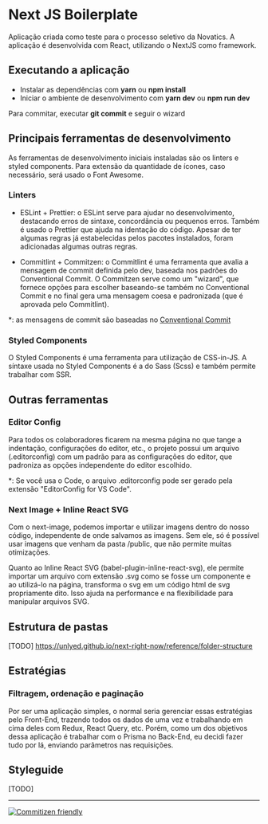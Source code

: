 # Next JS Boilerplate

Aplicação criada como teste para o processo seletivo da Novatics. A aplicação é desenvolvida com React, utilizando o NextJS como framework.

## Executando a aplicação

- Instalar as dependências com **yarn** ou **npm install**
- Iniciar o ambiente de desenvolvimento com **yarn dev** ou **npm run dev**

Para commitar, executar **git commit** e seguir o wizard

## Principais ferramentas de desenvolvimento

As ferramentas de desenvolvimento iniciais instaladas são os linters e styled components. Para extensão da quantidade de ícones, caso necessário, será usado o Font Awesome.

### Linters

- ESLint + Prettier: o ESLint serve para ajudar no desenvolvimento, destacando erros de sintaxe, concordância ou pequenos erros. Também é usado o Prettier que ajuda na identação do código. Apesar de ter algumas regras já estabelecidas pelos pacotes instalados, foram adicionadas algumas outras regras.

- Commitlint + Commitzen: o Commitlint é uma ferramenta que avalia a mensagem de commit definida pelo dev, baseada nos padrões do Conventional Commit. O Commitzen serve como um "wizard", que fornece opções para escolher baseando-se também no Conventional Commit e no final gera uma mensagem coesa e padronizada (que é aprovada pelo Commitlint).

\*: as mensagens de commit são baseadas no [Conventional Commit](https://www.conventionalcommits.org/en/v1.0.0/)

### Styled Components

O Styled Components é uma ferramenta para utilização de CSS-in-JS. A síntaxe usada no Styled Components é a do Sass (Scss) e também permite trabalhar com SSR.

## Outras ferramentas

### Editor Config

Para todos os colaboradores ficarem na mesma página no que tange a indentação, configurações do editor, etc., o projeto possui um arquivo (.editorconfig) com um padrão para as configurações do editor, que padroniza as opções independente do editor escolhido.

\*: Se você usa o Code, o arquivo .editorconfig pode ser gerado pela extensão "EditorConfig for VS Code".

### Next Image + Inline React SVG

Com o next-image, podemos importar e utilizar imagens dentro do nosso código, independente de onde salvamos as imagens. Sem ele, só é possível usar imagens que venham da pasta /public, que não permite muitas otimizações.

Quanto ao Inline React SVG (babel-plugin-inline-react-svg), ele permite importar um arquivo com extensão .svg como se fosse um componente e ao utilizá-lo na página, transforma o svg em um código html de svg propriamente dito. Isso ajuda na performance e na flexibilidade para manipular arquivos SVG.

## Estrutura de pastas

[TODO]
https://unlyed.github.io/next-right-now/reference/folder-structure

## Estratégias

### Filtragem, ordenação e paginação

Por ser uma aplicação simples, o normal seria gerenciar essas estratégias pelo Front-End, trazendo todos os dados de uma vez e trabalhando em cima deles com Redux, React Query, etc. Porém, como um dos objetivos dessa aplicação é trabalhar com o Prisma no Back-End, eu decidi fazer tudo por lá, enviando parâmetros nas requisições.

## Styleguide

[TODO]

---

[![Commitizen friendly](https://img.shields.io/badge/commitizen-friendly-brightgreen.svg)](http://commitizen.github.io/cz-cli/)
